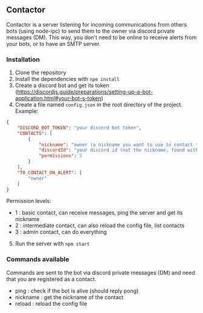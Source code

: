 ## Contactor

Contactor is a server listening for incoming communications from others bots (using node-ipc) to send them to the owner via discord private messages (DM).
This way, you don't need to be online to receive alerts from your bots, or to have an SMTP server.

### Installation

1. Clone the repository
2. Install the dependencies with `npm install`
3. Create a discord bot and get its token (https://discordjs.guide/preparations/setting-up-a-bot-application.html#your-bot-s-token)
4. Create a file named `config.json` in the root directory of the project.
Example:
```json
{
    "DISCORD_BOT_TOKEN": "your discord bot token",
    "CONTACTS": [
        { 
            "nickname": "owner (a nickname you want to use to contact the owner)",
            "discordId": "your discord id (not the nickname, found with the developer mode)",
            "permissions": 3
        }
    ],
    "TO_CONTACT_ON_ALERT": [
        "owner"
    ]
}
```
Permission levels:
- 1 : basic contact, can receive messages, ping the server and get its nickname
- 2 : intermediate contact, can also reload the config file, list contacts
- 3 : admin contact, can do everything


5. Run the server with `npm start`

### Commands available
Commands are sent to the bot via discord private messages (DM) and need that you are registered as a contact.

- ping : check if the bot is alive (should reply pong)
- nickname : get the nickname of the contact
- reload : reload the config file